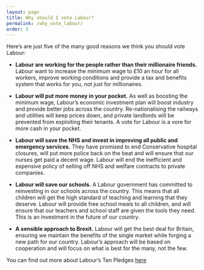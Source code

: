 ```yaml
---
layout: page
title: Why should I vote Labour?
permalink: /why_vote_labour/
order: 3
---
```


Here’s are just five of the many good reasons  we think you should vote Labour:
 - __Labour are working for the people rather than their millionaire friends.__  Labour want to increase the minimum wage to £10 an hour for all workers, improve working conditions and provide a tax and benefits system that works for you, not just for millionaires.

 - __Labour will put more money in your pocket.__ As well as boosting the minimum wage, Labour’s economic investment plan will boost industry and provide better jobs across the country. Re-nationalising the railways and utilities will keep prices down, and private landlords will be prevented from exploiting their tenants. A vote for Labour is a vore for more cash in your pocket.

 - __Labour will save the NHS and invest in improving all public and emergency services.__ They have promised to end Conservative hospital closures, will put more police back on the beat and will ensure that our nurses get paid a decent wage. Labour will end the inefficient and expensive policy of selling off NHS and welfare contracts to private companies. 

 - __Labour will save our schools.__ A Labour government has committed to reinvesting in our schools across the country. This means that all children will get the high standard of teaching and learning that they deserve. Labour will provide free school meals to all children, and will ensure that our teachers and school staff are given the tools they need. This is an investment in the future of our country. 

 - __A sensible approach to Brexit.__ Labour will get the best deal for Britain, ensuring we maintain the benefits of the single market while forging a new path for our country. Labour’s approach will be based on cooperation and will focus on what is best for the many, not the few.


You can find out more about Labour’s Ten Pledges [here](http://www.labour.org.uk/index.php/10-pledges)